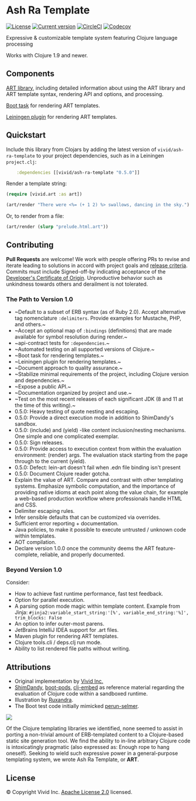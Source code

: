 # Ash Ra Template

[![License](https://img.shields.io/badge/license-Apache%202-blue.svg?style=flat-square)](LICENSE.txt)
[![Current version](https://img.shields.io/clojars/v/vivid/ash-ra-template.svg?color=blue&style=flat-square)](https://clojars.org/vivid/ash-ra-template)
[![CircleCI](https://circleci.com/gh/vivid-inc/ash-ra-template/tree/master.svg?style=svg)](https://circleci.com/gh/vivid-inc/ash-ra-template/tree/master)
[![Codecov](https://codecov.io/gh/vivid-inc/ash-ra-template/branch/master/graph/badge.svg)](https://codecov.io/gh/vivid-inc/ash-ra-template)

Expressive & customizable template system featuring Clojure language processing

Works with Clojure 1.9 and newer.



## Components

[ART library](ash-ra-template/README.md), including detailed information about using the ART library and ART template syntax, rendering API and options, and processing.

[Boot task](boot-art/README.md) for rendering ART templates.

[Leiningen plugin](lein-art/README.md) for rendering ART templates.



## Quickstart

Include this library from Clojars by adding the latest version of ``vivid/ash-ra-template`` to your project dependencies, such as in a Leiningen ``project.clj``:
```clojure
    :dependencies [[vivid/ash-ra-template "0.5.0"]]
```

Render a template string:
```clojure
(require [vivid.art :as art])

(art/render "There were <%= (+ 1 2) %> swallows, dancing in the sky.")
```

Or, to render from a file:
```clojure
(art/render (slurp "prelude.html.art"))
```



## Contributing

**Pull Requests** are welcome!
We work with people offering PRs to revise and iterate leading to solutions in accord with project goals and [release criteria](QUALITY.md).
Commits must include Signed-off-by indicating acceptance of the [Developer's Certificate of Origin](DCO.txt).
Unproductive behavior such as unkindness towards others and derailment is not tolerated.

### The Path to Version 1.0

- ~Default to a subset of ERB syntax (as of Ruby 2.0). Accept alternative tag nomenclature ``:delimiters``. Provide examples for Mustache, PHP, and others.~
- ~Accept an optional map of ``:bindings`` (definitions) that are made available for symbol resolution during render.~
- ~api-contract tests for ``:dependencies``.~
- ~Automated testing on all supported versions of Clojure.~
- ~Boot task for rendering templates.~
- ~Leiningen plugin for rendering templates.~
- ~Document approach to quality assurance.~
- ~Stabilize minimal requirements of the project, including Clojure version and dependencies.~
- ~Expose a public API.~
- ~Documentation organized by project and use.~
- ~Test on the most recent releases of each significant JDK (8 and 11 at the time of this writing).~
- 0.5.0: Heavy testing of quote nesting and escaping.
- 0.5.0: Provide a direct execution mode in addition to ShimDandy's sandbox.
- 0.5.0: (include) and (yield) -like content inclusion/nesting mechanisms. One simple and one complicated exemplar.
- 0.5.0: Sign releases.
- 0.5.0: Provide access to execution context from within the evaluation environment: (render) args. The evaluation stack starting from the page through to the current (yield).
- 0.5.0: Defect: lein-art doesn't fail when .edn file binding isn't present
- 0.5.0: Document Clojure reader gotcha.
- Explain the value of ART. Compare and contrast with other templating systems. Emphasize symbolic computation, and the importance of providing native idioms at each point along the value chain, for example a web-based production workflow where professionals handle HTML and CSS.
- Delimiter escaping rules.
- Infer sensible defaults that can be customized via overrides.
- Sufficient error reporting + documentation.
- Java policies, to make it possible to execute untrusted / unknown code within templates.
- AOT compilation.
- Declare version 1.0.0 once the community deems the ART feature-complete, reliable, and properly documented.

### Beyond Version 1.0

Consider:
- How to achieve fast runtime performance, fast test feedback.
- Option for parallel execution.
- A parsing option mode magic within template content. Example from Jinja: `#jinja2:variable_start_string:'[%', variable_end_string:'%]', trim_blocks: False`
- An option to infer outer-most parens.
- JetBrains IntelliJ IDEA support for .art files.
- Maven plugin for rendering ART templates.
- Clojure tools.cli / deps.clj run mode.
- Ability to list rendered file paths without writing.



## Attributions

- Original implementation by [Vivid Inc.](https://vivid-inc.net)
- [ShimDandy](https://github.com/projectodd/shimdandy), [boot-pods](https://github.com/boot-clj/boot/wiki/Pods), [clj-embed](https://github.com/RutledgePaulV/clj-embed) as reference material regarding the evaluation of Clojure code within a sandboxed runtime.
- Illustration by [Ruxandra](https://www.instagram.com/chocolatechiphelmet/).
- The Boot test code initially mimicked [perun-selmer](https://github.com/rwstauner/perun-selmer).

![](workshop.png)

Of the Clojure templating libraries we identified, none seemed to assist in porting a non-trivial amount of ERB-templated content to a Clojure-based static site generation tool.
We find the ability to in-line arbitrary Clojure code is intoxicatingly pragmatic (also expressed as: Enough rope to hang oneself).
Seeking to wield such expressive power in a general-purpose templating system, we wrote Ash Ra Template, or **ART**.


## License

© Copyright Vivid Inc.
[Apache License 2.0](LICENSE.txt) licensed.
